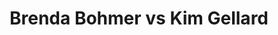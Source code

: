 ---
title: Brenda Bohmer vs Kim Gellard
player1:
  name: Bohmer, Brenda
  percent: 81
  wins: 2
  losses: 0
player2:
  name: Gellard, Kim
  percent: 69
  wins: 0
  losses: 2
games:
- player1:
    team: AB
    position: Second
    percent: 79
    win: 1
    loss: 0
  player2:
    team: CA
    position: Third
    percent: 71
    win: 0
    loss: 1
  event: Hearts
  year: 1997
  draw: Round Robin(7)
  score: AB 10 - CA 7
- player1:
    team: CA
    position: Second
    percent: 84
    win: 1
    loss: 0
  player2:
    team: 'ON'
    position: Fourth
    percent: 66
    win: 0
    loss: 1
  event: Hearts
  year: 1999
  draw: Round Robin(9)
  score: ON 4 - CA 10
- player1:
    team: BOR
    position: Second
    percent: 86
    win: 1
    loss: 0
  player2:
    team: BOD
    position: Third
    percent: 83
    win: 0
    loss: 1
  event: Trials (Women)
  year: 1997
  draw: Round Robin(1)
  score: BOD 5 - BOR 8
---